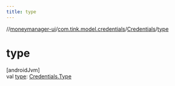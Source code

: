 ```yaml
---
title: type
---
```

//[moneymanager-ui](../../../index.html)/[com.tink.model.credentials](../index.html)/[Credentials](index.html)/[type](type.html)



# type



[androidJvm]\
val [type](type.html): [Credentials.Type](-type/index.html)




